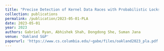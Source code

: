 ```yaml
---
title: "Precise Detection of Kernel Data Races with Probabilistic Lockset Analysis"
collection: publications
permalink: /publication/2023-05-01-PLA
date: 2023-05-01
year: 2023
authors: Gabriel Ryan, Abhishek Shah, Dongdong She, Suman Jana
venue: 'Oakland S&P'
paperurl: 'https://www.cs.columbia.edu/~gabe/files/oakland2023_pla.pdf'
---
```

